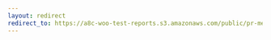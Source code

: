 ```yaml
---
layout: redirect
redirect_to: https://a8c-woo-test-reports.s3.amazonaws.com/public/pr-merge/44109/api/index.html
---
```

